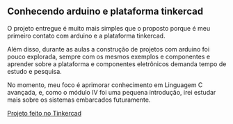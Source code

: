 ## Conhecendo arduino e plataforma tinkercad

O projeto entregue é muito mais simples que o proposto porque é meu primeiro contato com arduino e a plataforma tinkercad.

Além disso, durante as aulas a construção de projetos com arduino foi pouco explorada, sempre com os mesmos exemplos e componentes e aprender sobre a plataforma e componentes eletrônicos demanda tempo de estudo e pesquisa.

No momento, meu foco é aprimorar conhecimento em Linguagem C avançada, e, como o módulo IV foi uma pequena introdução, irei estudar mais sobre os sistemas embarcados futuramente. 

[Projeto feito no Tinkercad](https://www.tinkercad.com/things/kbv5BSsCN2O-projeto-c-dio)
